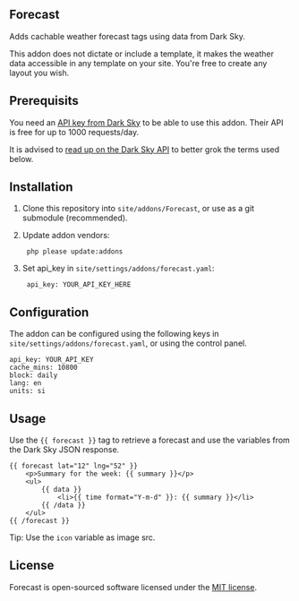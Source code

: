 ## Forecast

Adds cachable weather forecast tags using data from Dark Sky.

This addon does not dictate or include a template, it makes the weather data accessible in any template on your site. You're free to create any layout you wish.


## Prerequisits

You need an [API key from Dark Sky](https://darksky.net/dev/register) to be able to use this addon. Their API is free for up to 1000 requests/day.

It is advised to [read up on the Dark Sky API](https://darksky.net/dev/docs) to better grok the terms used below.


## Installation

1. Clone this repository into `site/addons/Forecast`, or use as a git submodule (recommended).
2. Update addon vendors:

        php please update:addons

3. Set api_key in `site/settings/addons/forecast.yaml`:

        api_key: YOUR_API_KEY_HERE


## Configuration

The addon can be configured using the following keys in `site/settings/addons/forecast.yaml`, or using the control panel.

    api_key: YOUR_API_KEY
    cache_mins: 10800
    block: daily
    lang: en
    units: si

## Usage

Use the `{{ forecast }}` tag to retrieve a forecast and use the variables from the Dark Sky JSON response.

    {{ forecast lat="12" lng="52" }}
        <p>Summary for the week: {{ summary }}</p>
        <ul>
            {{ data }}
                <li>{{ time format="Y-m-d" }}: {{ summary }}</li>
            {{ /data }}
        </ul>
    {{ /forecast }}

Tip: Use the `icon` variable as image src.


## License

Forecast is open-sourced software licensed under the [MIT license](http://opensource.org/licenses/MIT).
